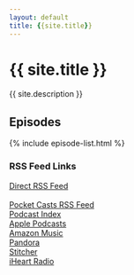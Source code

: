 ```yaml
---
layout: default
title: {{site.title}}
---
```



<h1>{{ site.title }}</h1>
<p>{{ site.description }}</p>

<section>
  <h2>Episodes</h2>
  {% include episode-list.html %}
</section>

<section>
  <h3>RSS Feed Links</h3>
  <p>
    <a href="https://youni-23.github.io/youni-s-World-Pod-index.md/feed.xml">Direct RSS Feed</a><br><br>
    <a href="">Pocket Casts RSS Feed</a><br>
    <a href="">Podcast Index</a><br>
    <a href="">Apple Podcasts</a><br>
    <a href="">Amazon Music</a><br>
    <a href="">Pandora</a><br>
    <a href="">Stitcher</a><br>
    <a href="">iHeart Radio</a><br>    
  </p>
</section>
